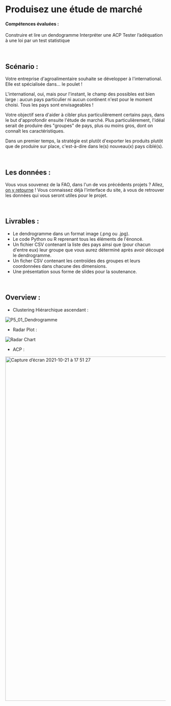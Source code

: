 # Produisez une étude de marché


#### Compétences évaluées : 

  Construire et lire un dendogramme
Interpréter une ACP
Tester l’adéquation à une loi par un test statistique

<br> 

## Scénario : 

Votre entreprise d'agroalimentaire souhaite se développer à l'international. Elle est spécialisée dans... le poulet !

L'international, oui, mais pour l'instant, le champ des possibles est bien large : aucun pays particulier ni aucun continent n'est pour le moment choisi. Tous les pays sont envisageables !

Votre objectif sera d'aider à cibler plus particulièrement certains pays, dans le but d'approfondir ensuite l'étude de marché. Plus particulièrement, l'idéal serait de produire des "groupes" de pays, plus ou moins gros, dont on connaît les caractéristiques.

Dans un premier temps, la stratégie est plutôt d'exporter les produits plutôt que de produire sur place, c'est-à-dire dans le(s) nouveau(x) pays ciblé(s).
 
<br> 

## Les données : 

Vous vous souvenez de la FAO, dans l'un de vos précédents projets ? Allez, [on y retourne](http://www.fao.org/faostat/fr/#data) ! Vous connaissez déjà l'interface du site, à vous de retrouver les données qui vous seront utiles pour le projet.

<br>

## Livrables : 

  - Le dendrogramme dans un format image (.png ou .jpg).
  - Le code Python ou R reprenant tous les éléments de l'énoncé.
  - Un fichier CSV contenant la liste des pays ainsi que (pour chacun d'entre eux) leur groupe que vous aurez déterminé après avoir découpé le dendrogramme.
  - Un ficher CSV contenant les centroïdes des groupes et leurs coordonnées dans chacune des dimensions.
  - Une présentation sous forme de slides pour la soutenance.

<br>

## Overview : 

  - Clustering Hiérarchique ascendant : 

![P5_01_Dendrogramme](https://user-images.githubusercontent.com/45063193/138311215-98468744-86d6-4322-b11a-bda3a0720431.jpg)

  - Radar Plot : 

![Radar Chart](https://user-images.githubusercontent.com/45063193/138312916-59e91609-11e8-4192-a58e-d403a080c594.jpg)

  - ACP : 
 
<img width="1080" alt="Capture d’écran 2021-10-21 à 17 51 27" src="https://user-images.githubusercontent.com/45063193/138313277-76b582cc-8c54-41d6-b7c2-d7252dba6ada.png">
